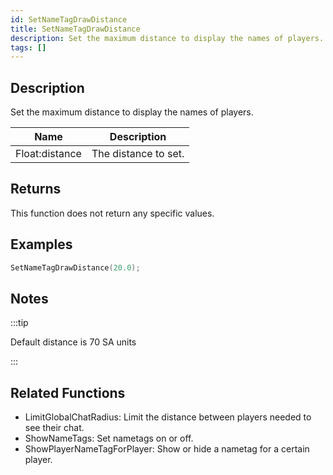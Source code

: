 ```yaml
---
id: SetNameTagDrawDistance
title: SetNameTagDrawDistance
description: Set the maximum distance to display the names of players.
tags: []
---
```


## Description

Set the maximum distance to display the names of players.


| Name | Description |
|------|-------------|
|Float:distance | The distance to set.|


## Returns

This function does not return any specific values.


## Examples


```c
SetNameTagDrawDistance(20.0);
```


## Notes

:::tip

Default distance is 70 SA units

:::


## Related Functions


-  LimitGlobalChatRadius: Limit the distance between players needed to see their chat.
-  ShowNameTags: Set nametags on or off.
-  ShowPlayerNameTagForPlayer: Show or hide a nametag for a certain player.